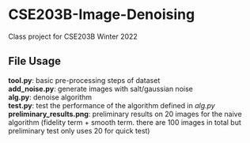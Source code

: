 # CSE203B-Image-Denoising  
Class project for CSE203B Winter 2022  

## File Usage  
**tool.py**: basic pre-processing steps of dataset  
**add_noise.py**: generate images with salt/gaussian noise  
**alg.py**: denoise algorithm  
**test.py**: test the performance of the algorithm defined in *alg.py*  
**preliminary_results.png**: preliminary results on 20 images for the naive algorithm (fidelity term + smooth term. there are 100 images in total but preliminary test only uses 20 for quick test)  